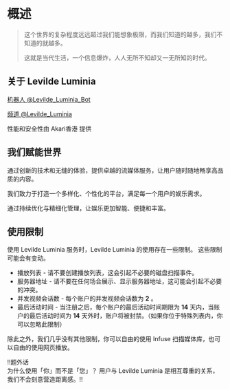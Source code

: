 # 概述

> 这个世界的复杂程度远远超过我们能想象极限，而我们知道的越多，我们不知道的就越多。
> 
> 这就是当代生活，一个信息爆炸，人人无所不知却又一无所知的时代。

## 关于 Levilde Luminia

[机器人 @Levilde_Luminia_Bot](https://t.me/Levilde_Luminia_Bot)

[频道 @Levilde_Luminia](https://t.me/Levilde_Luminia)

性能和安全性由 Akari香港 提供

## 我们赋能世界

通过创新的技术和无缝的体验，提供卓越的流媒体服务，让用户随时随地畅享高品质的内容。

我们致力于打造一个多样化、个性化的平台，满足每一个用户的娱乐需求。

通过持续优化与精细化管理，让娱乐更加智能、便捷和丰富。

## 使用限制

使用 Levilde Luminia 服务时，Levilde Luminia 的使用存在一些限制。 这些限制可能会有变动。

- 播放列表 - 请不要创建播放列表，这会引起不必要的磁盘扫描事件。
- 服务器地址 - 请不要在任何场合展示、显示服务器地址，这可能会引起不必要的冲突。
- 并发视频会话数 - 每个账户的并发视频会话数为 **2** 。
- 最后活动时间 - 当注册之后，每个账户的最后活动时间期限为 **14** 天内，当账户的最后活动时间为 **14** 天外时，账户将被封禁。（如果你位于特殊列表内，你可以忽略此限制）

除此之外，我们几乎没有其他限制，你可以自由的使用 Infuse 扫描媒体库，也可以自由的使用网页播放。


!!题外话<br>为什么使用「你」而不是「您」？ 用户与 Levilde Luminia 是相互尊重的关系，我们不会刻意营造距离感。!!